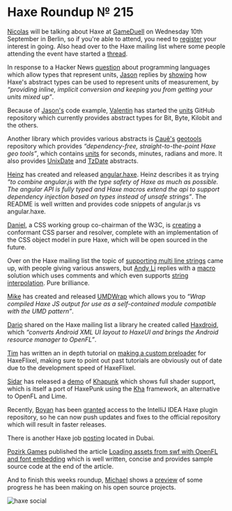 [_template]: ../templates/roundup.html
[date]: / "2014-08-28 14:30:00"
[modified]: / "2014-08-29 13:52:00"
[“”]: a ""
# Haxe Roundup № 215

[Nicolas][tw1] will be talking about Haxe at [GameDuell][l1] on Wednesday 10th 
September in Berlin, so if you're able to attend, you need to [register][l2] your
interest in going. Also head over to the Haxe mailing list where some people
attending the event have started a [thread][l19].

In response to a Hacker News [question][l3] about programming languages which allow 
types that represent units, [Jason][tw2] replies by [showing][l4] how Haxe's abstract
types can be used to represent units of measurement, by _“providing inline, implicit
conversion and keeping you from getting your units mixed up”_.

Because of [Jason's][tw2] code example, [Valentin][gh1] has started the [units][l5]
GitHub repository which currently provides abstract types for Bit, Byte, Kilobit and
the others.

Another library which provides various abstracts is [Cauê's][tw3] [geotools][l6]
repository which provides _“dependency-free, straight-to-the-point Haxe geo tools”_,
which contains [units][l7] for seconds, minutes, radians and more. It also provides
[UnixDate][l8] and [TzDate][l9] abstracts.

[Heinz][tw4] has created and released [angular.haxe][l10]. Heinz describes it as
trying _“to combine angular.js with the type safety of Haxe as much as possible.
The angular API is fully typed and Haxe macros extend the api to support 
dependency injection based on types instead of unsafe strings”_. The README is well
written and provides code snippets of angular.js vs angular.haxe.

[Daniel][tw5], a CSS working group co-chairman of the W3C, is [creating][l11] a 
conformant CSS parser and resolver, complete with an implementation of the 
CSS object model in pure Haxe, which will be open sourced in the future.

Over on the Haxe mailing list the topic of [supporting multi line strings][l12] came
up, with people giving various answers, but [Andy Li][tw6] replies with a 
[macro][l13] solution which uses comments and which even supports 
[string interpolation][l14]. Pure brilliance.

[Mike][tw7] has created and released [UMDWrap][l15] which allows you to _“Wrap 
compiled Haxe JS output for use as a self-contained module compatible 
with the UMD pattern”_.

[Dario][gh2] shared on the Haxe mailing list a library he created called [Haxdroid],
which _“converts Android XML UI layout to HaxeUI and brings the Android resource
manager to OpenFL”_.

[Tim][tw8] has written an in depth tutorial on [making a custom preloader][l16] for
HaxeFlixel, making sure to point out past tutorials are obviously out of date due to
the development speed of HaxeFlixel.

[Sidar][tw9] has released a [demo] of [Khapunk] which shows full shader support, 
which is itself a port of HaxePunk using the [Kha] framework, an alternative 
to OpenFL and Lime.

Recently, [Boyan][tw10] has been [granted][l17] access to the IntelliJ IDEA Haxe
plugin repository, so he can now push updates and fixes to the official repository 
which will result in faster releases.

There is another Haxe job [posting][l20] located in Dubai.

[Pozirk Games][tw12] published the article [Loading assets from swf with OpenFL and
font embedding][l21] which is well written, concise and provides sample source code
at the end of the article.

And to finish this weeks roundup, [Michael][tw11] shows a [preview][l18] of 
some progress he has been making on his open source projects.

![haxe social](/img/215/nano.jpg "Haxe 3D preview by Michael")

[tw1]: https://twitter.com/ncannasse "@ncannasse"
[tw2]: https://twitter.com/jayoneil "@jayoneil"
[tw3]: https://twitter.com/cwaneck "@cwaneck"
[tw4]: https://twitter.com/frabbit77 "@frabbit77"
[tw5]: https://twitter.com/glazou "@glazou"
[tw6]: https://twitter.com/andy_li "@andy_li"
[tw7]: https://twitter.com/mikedotalmond "@mikedotalmond"
[tw8]: https://twitter.com/gamepopper "@gamepopper"
[tw9]: https://twitter.com/Hexvalues "@Hexvalues"
[tw10]: https://twitter.com/As3Boyan "@As3Boyan"
[tw11]: https://twitter.com/dazKind "@dazKind"
[tw12]: https://twitter.com/pozirk "@pozirk"
	
[gh1]: https://github.com/ibilon "@ibilon"
[gh2]: https://github.com/beyondeye "@beyondeye"
	
[haxdroid]: https://github.com/beyondeye/Haxdroid "Haxdroid on GitHub"
[demo]: https://75cb18791d41e0dbda9aa57332d1df574d66cd89.googledrive.com/host/0B97j9rSYGvSsTFhDSVFjV2NZSU0/ "Khapunk Demo"
[khapunk]: https://bitbucket.org/stalei/khapunk "Khapunk on BitBucket"
[kha]: https://github.com/KTXSoftware/Kha "Kha on GitHub"
	
[l1]: http://inside.gameduell.com/blog/post/gameduell-techtalk-with-nicolas-cannasse-on-toolkit-haxe "GameDuell TechTalk with Nicolas Cannasse on toolkit Haxe"
[l2]: http://de.amiando.com/techtalk "GameDuell TechTalk with Nicolas Cannasse talking about Haxe"
[l3]: https://news.ycombinator.com/item?id=8219770 "Random question for the type experts out there: is there any language that lets me track the units of my numeric variables?"
[l4]: https://gist.github.com/jasononeil/b6b1845824f45f5d19df "Demonstration of using Haxe abstracts types"
[l5]: https://github.com/ibilon/units "Units on GitHub"
[l6]: https://github.com/waneck/geotools "GeoTools on GitHub"
[l7]: https://github.com/waneck/geotools/tree/master/geo/units "GeoTools Units on GitHub"
[l8]: https://github.com/waneck/geotools/blob/master/geo/UnixDate.hx "GeoTools UnixDate on GitHub"
[l9]: https://github.com/waneck/geotools/blob/master/geo/TzDate.hx "GeoTools TzDate on GitHub"
[l10]: https://github.com/frabbit/angular.haxe "Angular Haxe on GitHub"
[l11]: https://groups.google.com/forum/?hl=en#!topic/haxelang/TimQOrEPLck "Pure Haxe CSS parser and resolver"
[l12]: https://groups.google.com/forum/?hl=en&fromgroups#!searchin/haxelang/multiline/haxelang/rxwrRaEgRro/PU1sVsp_N84J "Support Multiline strings"
[l13]: https://github.com/andyli/CommentString "CommentString on GitHub"
[l14]: http://haxe.org/manual/lf-string-interpolation.html "String Interpolation on Haxe.org"
[l15]: https://github.com/MadeByPi/UMDWrap "UMDWrap on GitHub"
[l16]: http://gamepopper.co.uk/2014/08/26/haxeflixel-making-a-custom-preloader/ "HaxeFlixel: Making a Custom Preloader"
[l17]: https://twitter.com/As3Boyan/status/504300414800777216 "IntelliJ IDEA Haxe Plugin"
[l18]: http://developium.tumblr.com/post/95519477344/got-some-new-stuff-in-the-works-iqm-models "Got some new stuff in the works"
[l19]: https://groups.google.com/forum/?hl=en&fromgroups#!topic/haxelang/XWrZZPAkLzA "Haxe Berlin - any developers out there?"
[l20]: http://www.naukrigulf.com/job-listings-HAXE-DEVELOPER-DUBAI-Dubai-United-Arab-Emirates-Altran-4-to-7-years-200814000069- "Haxe Job Posting in Dubai"
[l21]: http://inside.pozirk.com/2014/08/26/loading-assets-from-swf-with-openfl-font-embedding/ "Loading assets from .swf with OpenFL and font embedding"